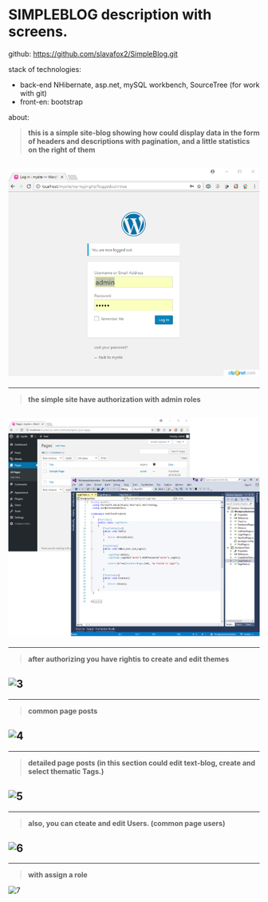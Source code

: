 # **SIMPLEBLOG**  description with screens.

github: https://github.com/slavafox2/SimpleBlog.git

stack of technologies:  

* back-end 	NHibernate, asp.net, mySQL workbench, SourceTree (for work with git)
* front-en: bootstrap

about: 
>__this is a simple site-blog showing how could display data in the form of headers and descriptions with pagination, and a little statistics on the right of them__

![1](/imagesForReadMe//1.png)
---
---

>__the simple site have authorization with admin roles__

![2](/imagesForReadMe//2.png)
---
---

>__after authorizing you have rightis to create and edit themes__

![3](/imagesForReadMe//3.png) 
---
---

>__common page posts__

 ![4](/imagesForReadMe//4.png)
---
---

>__detailed page posts
(in this section could edit text-blog, create and select thematic Tags.)__

![5](/imagesForReadMe//5.png)
---
---

>__also, you can cteate and edit Users. (common page users)__


![6](/imagesForReadMe//6.png)
---
---
 
>__with assign a role__

![7](/imagesForReadMe//7.png)

 






